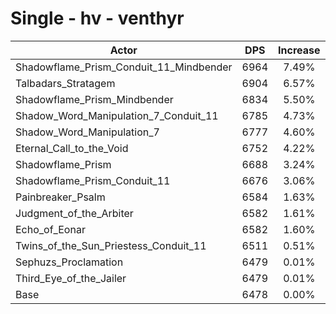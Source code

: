 # Single - hv - venthyr
| Actor | DPS | Increase |
|---|:---:|:---:|
|Shadowflame_Prism_Conduit_11_Mindbender|6964|7.49%|
|Talbadars_Stratagem|6904|6.57%|
|Shadowflame_Prism_Mindbender|6834|5.50%|
|Shadow_Word_Manipulation_7_Conduit_11|6785|4.73%|
|Shadow_Word_Manipulation_7|6777|4.60%|
|Eternal_Call_to_the_Void|6752|4.22%|
|Shadowflame_Prism|6688|3.24%|
|Shadowflame_Prism_Conduit_11|6676|3.06%|
|Painbreaker_Psalm|6584|1.63%|
|Judgment_of_the_Arbiter|6582|1.61%|
|Echo_of_Eonar|6582|1.60%|
|Twins_of_the_Sun_Priestess_Conduit_11|6511|0.51%|
|Sephuzs_Proclamation|6479|0.01%|
|Third_Eye_of_the_Jailer|6479|0.01%|
|Base|6478|0.00%|
